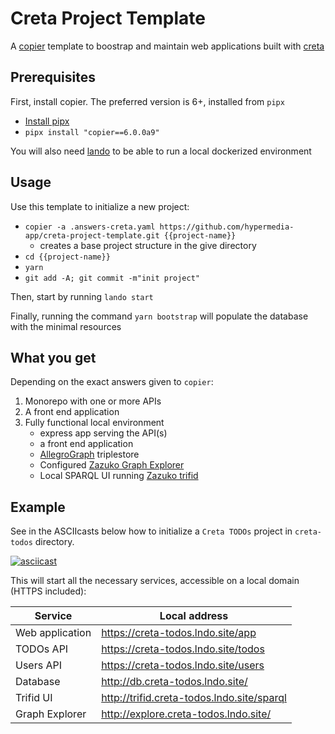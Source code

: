 # Creta Project Template

A [copier](https://github.com/copier-org/copier/#readme) template to boostrap and maintain web applications built with [creta](https://creta.hypermedia.app/)

## Prerequisites

First, install copier. The preferred version is 6+, installed from `pipx`

- [Install pipx](https://github.com/pypa/pipx#install-pipx)
- `pipx install "copier==6.0.0a9"`

You will also need [lando](https://github.com/lando/lando/releases) to be able to run a local dockerized environment

## Usage

Use this template to initialize a new project:

- `copier -a .answers-creta.yaml https://github.com/hypermedia-app/creta-project-template.git {{project-name}}`
   - creates a base project structure in the give directory
- `cd {{project-name}}`
- `yarn`
- `git add -A; git commit -m"init project"`

Then, start by running `lando start`

Finally, running the command `yarn bootstrap` will populate the database with the minimal resources

## What you get

Depending on the exact answers given to `copier`:

1. Monorepo with one or more APIs
2. A front end application
3. Fully functional local environment
   - express app serving the API(s)
   - a front end application
   - [AllegroGraph](https://allegrograph.com/) triplestore
   - Configured [Zazuko Graph Explorer](https://github.com/zazuko/graph-explorer)
   - Local SPARQL UI running [Zazuko trifid](https://zazuko.com/products/trifid/)

## Example

See in the ASCIIcasts below how to initialize a `Creta TODOs` project in `creta-todos` directory. 

[![asciicast](https://asciinema.org/a/w4NVpT2k99MKWmgI1tbXH7Qsn.svg)](https://asciinema.org/a/w4NVpT2k99MKWmgI1tbXH7Qsn)

This will start all the necessary services, accessible on a local domain (HTTPS included):

| Service | Local address |
| -- | -- |
| Web application | https://creta-todos.lndo.site/app |
| TODOs API | https://creta-todos.lndo.site/todos |
| Users API | https://creta-todos.lndo.site/users |
| Database | http://db.creta-todos.lndo.site/ |
| Trifid UI | http://trifid.creta-todos.lndo.site/sparql |
| Graph Explorer | http://explore.creta-todos.lndo.site/ |
